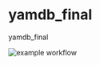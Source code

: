 # yamdb_final
yamdb_final

![example workflow](https://github.com/PythonGun/yamdb_final/actions/workflows/yamdb_workflow.yml/badge.svg)